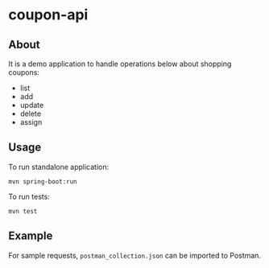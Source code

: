 # coupon-api

## About
It is a demo application to handle operations below about shopping coupons:
* list
* add
* update
* delete
* assign

## Usage
To run standalone application:
```
mvn spring-boot:run
```
To run tests:
```
mvn test
```

## Example
For sample requests, `postman_collection.json` can be imported to Postman.